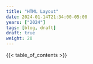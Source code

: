 ```yaml
---
title: "HTML Layout"
date: 2024-01-14T21:34:00-05:00
years: ["2024"]
tags: [blog, draft]
draft: true
weight: 20
---
```


<!--more-->
{{< table_of_contents >}}
